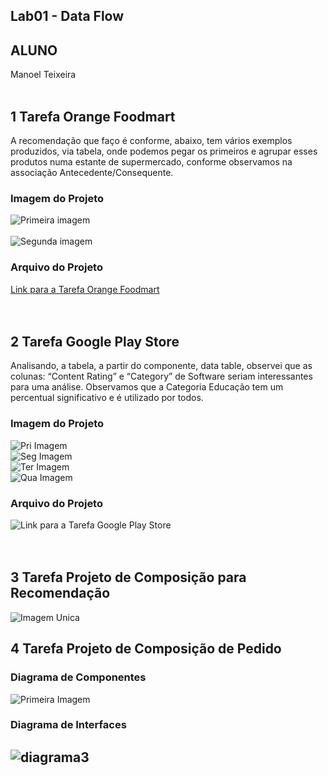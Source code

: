## Lab01 - Data Flow
## ALUNO
   Manoel Teixeira
<br><br> 
## 1	Tarefa Orange Foodmart
A recomendação que faço é conforme, abaixo, tem vários exemplos produzidos, via tabela, onde podemos pegar os primeiros e agrupar esses produtos numa estante de supermercado, conforme observamos na associação Antecedente/Consequente.
### Imagem do Projeto
  ![Primeira imagem](imagens/Tarefa01Fig01.png)
<br>   
  ![Segunda imagem](imagens/Tarefa01Fig02.png)
<br>
### Arquivo do Projeto
  [Link para a Tarefa Orange Foodmart](orange/Tarefafoodmart.ows)
<br>
<br><br> 
## 2	Tarefa Google Play Store
Analisando, a tabela, a partir do componente, data table, observei que as colunas: “Content Rating” e “Category” de Software seriam interessantes para uma análise. Observamos que a Categoria Educação tem um percentual significativo e é utilizado por todos.
### Imagem do Projeto
  ![Pri Imagem](imagens/Lab01Tarefa02Fig01.gif)
<br> 
  ![Seg Imagem](imagens/Lab01Tarefa02Fig02.png)
<br> 
  ![Ter Imagem](imagens/Lab01Tarefa02Fig03.png)
<br> 
  ![Qua Imagem](imagens/Lab01Tarefa02Fig04.png)
<br> 
### Arquivo do Projeto
   ![Link para a Tarefa Google Play Store](orange/googleplaystore.ows)
<br>
<br><br> 
## 3	Tarefa Projeto de Composição para Recomendação
  ![Imagem Unica](imagens/Lab01Tarefa03Fig01.GIF)
<br>  
## 4	Tarefa Projeto de Composição de Pedido
### Diagrama de Componentes
  ![Primeira Imagem](imagens/Lab01Tarefa04Fig01.GIF)
<br>
### Diagrama de Interfaces
  ![diagrama3](imagens/diagrama3.PNG)
  --------------------------------------------------------------------- 
